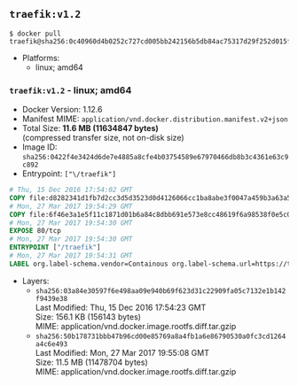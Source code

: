 ## `traefik:v1.2`

```console
$ docker pull traefik@sha256:0c40960d4b0252c727cd005bb242156b5db84ac75317d29f252d015ff7af7491
```

-	Platforms:
	-	linux; amd64

### `traefik:v1.2` - linux; amd64

-	Docker Version: 1.12.6
-	Manifest MIME: `application/vnd.docker.distribution.manifest.v2+json`
-	Total Size: **11.6 MB (11634847 bytes)**  
	(compressed transfer size, not on-disk size)
-	Image ID: `sha256:0422f4e3424d6de7e4885a8cfe4b03754589e67970466db8b3c4361e63c9c892`
-	Entrypoint: `["\/traefik"]`

```dockerfile
# Thu, 15 Dec 2016 17:54:02 GMT
COPY file:d8282341d1fb7d2cc3d5d3523d0d4126066cc1ba8abe3f0047a459b3a63a5653 in /etc/ssl/certs/ 
# Mon, 27 Mar 2017 19:54:29 GMT
COPY file:6f46e3a1e5f11c1871d01b6a84c8dbb691e573e8cc48619f6a98538f0e5c063d in / 
# Mon, 27 Mar 2017 19:54:30 GMT
EXPOSE 80/tcp
# Mon, 27 Mar 2017 19:54:30 GMT
ENTRYPOINT ["/traefik"]
# Mon, 27 Mar 2017 19:54:31 GMT
LABEL org.label-schema.vendor=Containous org.label-schema.url=https://traefik.io org.label-schema.name=Traefik org.label-schema.description=A modern reverse-proxy org.label-schema.version=v1.2.1 org.label-schema.docker.schema-version=1.0
```

-	Layers:
	-	`sha256:03a84e30597f6e498aa09e940b69f623d31c22909fa05c7132e1b142f9439e38`  
		Last Modified: Thu, 15 Dec 2016 17:54:23 GMT  
		Size: 156.1 KB (156143 bytes)  
		MIME: application/vnd.docker.image.rootfs.diff.tar.gzip
	-	`sha256:50b178731bbb47b96cd00e85769a8a4fb1a6e86790530a0fc3cd1264a4c6e493`  
		Last Modified: Mon, 27 Mar 2017 19:55:08 GMT  
		Size: 11.5 MB (11478704 bytes)  
		MIME: application/vnd.docker.image.rootfs.diff.tar.gzip
